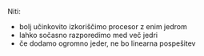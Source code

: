 Niti:
- bolj učinkovito izkoriščimo procesor z enim jedrom
- lahko sočasno razporedimo med več jedri
- če dodamo ogromno jeder, ne bo linearna pospešitev